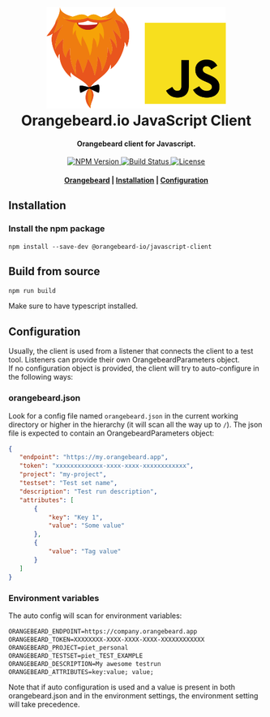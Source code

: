 <h1 align="center">
  <a href="https://github.com/orangebeard-io/javascript-client">
    <img src="https://raw.githubusercontent.com/orangebeard-io/javascript-client/main/.github/logo.svg" alt="Orangebeard.io JavaScript Client" height="200">
  </a>
  <br>Orangebeard.io JavaScript Client<br>
</h1>

<h4 align="center">Orangebeard client for Javascript.</h4>

<p align="center">
  <a href="https://www.npmjs.com/package/@orangebeard-io/javascript-client">
    <img src="https://img.shields.io/npm/v/@orangebeard-io/javascript-client.svg?style=flat-square"
      alt="NPM Version" />
  </a>
  <a href="https://github.com/orangebeard-io/javascript-client/actions">
    <img src="https://img.shields.io/github/workflow/status/orangebeard-io/javascript-client/release?style=flat-square"
      alt="Build Status" />
  </a>
  <a href="https://github.com/orangebeard-io/javascript-client/blob/main/LICENSE">
    <img src="https://img.shields.io/github/license/orangebeard-io/javascript-client?style=flat-square"
      alt="License" />
  </a>
</p>

<div align="center">
  <h4>
    <a href="https://orangebeard.io">Orangebeard</a> |
    <a href="#installation">Installation</a> |
    <a href="#configuation">Configuration</a>
  </h4>
</div>

## Installation

### Install the npm package

```shell
npm install --save-dev @orangebeard-io/javascript-client
```

## Build from source
```shell
npm run build
```
Make sure to have typescript installed.

## Configuration
  
Usually, the client is used from a listener that connects the client to a test tool. Listeners can provide their own OrangebeardParameters object.  
If no configuration object is provided, the client will try to auto-configure in the following ways: 

### orangebeard.json

Look for a config file named `orangebeard.json` in the current working directory or higher in the hierarchy (it will scan all the way up to `/`). The json file is expected to contain an OrangebeardParameters object: 
 ```json
 {
	"endpoint": "https://my.orangebeard.app",
	"token": "xxxxxxxxxxxxx-xxxx-xxxx-xxxxxxxxxxxx",
	"project": "my-project",
	"testset": "Test set name",
	"description": "Test run description",
	"attributes": [
		{
			"key": "Key 1",
			"value": "Some value"
		},
		{
			"value": "Tag value"
		}
	]
}
```

### Environment variables
The auto config will scan for environment variables:

 ```shell
 ORANGEBEARD_ENDPOINT=https://company.orangebeard.app
 ORANGEBEARD_TOKEN=XXXXXXXX-XXXX-XXXX-XXXX-XXXXXXXXXXXX
 ORANGEBEARD_PROJECT=piet_personal
 ORANGEBEARD_TESTSET=piet_TEST_EXAMPLE
 ORANGEBEARD_DESCRIPTION=My awesome testrun
 ORANGEBEARD_ATTRIBUTES=key:value; value;
 ```
 Note that if auto configuration is used and a value is present in both orangebeard.json and in the environment settings, the environment setting will take precedence.
